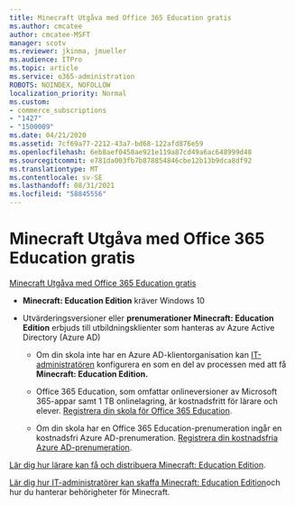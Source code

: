 ```yaml
---
title: Minecraft Utgåva med Office 365 Education gratis
ms.author: cmcatee
author: cmcatee-MSFT
manager: scotv
ms.reviewer: jkinma, jmueller
ms.audience: ITPro
ms.topic: article
ms.service: o365-administration
ROBOTS: NOINDEX, NOFOLLOW
localization_priority: Normal
ms.custom:
- commerce_subscriptions
- "1427"
- "1500009"
ms.date: 04/21/2020
ms.assetid: 7cf69a77-2212-43a7-bd68-122afd876e59
ms.openlocfilehash: 6eb8aef0458ae921e119a87cd49a6ac648999d48
ms.sourcegitcommit: e781da003fb7b878854846cbe12b13b9dca8df92
ms.translationtype: MT
ms.contentlocale: sv-SE
ms.lasthandoff: 08/31/2021
ms.locfileid: "58845556"
---
```

# <a name="minecraft-edition-with-office-365-education-for-free"></a>Minecraft Utgåva med Office 365 Education gratis

[Minecraft Utgåva med Office 365 Education gratis](https://docs.microsoft.com/education/windows/get-minecraft-for-education)
  
- **Minecraft: Education Edition** kräver Windows 10

- Utvärderingsversioner eller **prenumerationer Minecraft: Education Edition** erbjuds till utbildningsklienter som hanteras av Azure Active Directory (Azure AD)

  - Om din skola inte har en Azure AD-klientorganisation kan [IT-administratören](https://docs.microsoft.com/education/windows/school-get-minecraft) konfigurera en som en del av processen med att få **Minecraft: Education Edition.**

  - Office 365 Education, som omfattar onlineversioner av Microsoft 365-appar samt 1 TB onlinelagring, är kostnadsfritt för lärare och elever. [Registrera din skola för Office 365 Education](https://www.microsoft.com/education/products/office).

  - Om din skola har en Office 365 Education-prenumeration ingår en kostnadsfri Azure AD-prenumeration. [Registrera din kostnadsfria Azure AD-prenumeration](https://msdn.microsoft.com/library/windows/hardware/mt703369%28v=vs.85%29.aspx).

[Lär dig hur lärare kan få och distribuera Minecraft: Education Edition](https://docs.microsoft.com/education/windows/teacher-get-minecraft).
  
[Lär dig hur IT-administratörer kan skaffa Minecraft: Education Edition](https://docs.microsoft.com/education/windows/school-get-minecraft)och hur du hanterar behörigheter för Minecraft.
